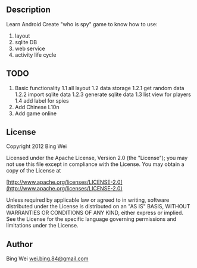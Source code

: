 ## Description
Learn Android
Create "who is spy" game to know how to use:
1. layout
2. sqlite DB
3. web service
4. activity life cycle

## TODO
1. Basic functionality
1.1 all layout
1.2 data storage
1.2.1 get random data
1.2.2 import sqlite data
1.2.3 generate sqlite data
1.3 list view for players
1.4 add label for spies
2. Add Chinese L10n
3. Add game online


## License
Copyright 2012 Bing Wei

Licensed under the Apache License, Version 2.0 (the "License");
you may not use this file except in compliance with the License.
You may obtain a copy of the License at

  [http://www.apache.org/licenses/LICENSE-2.0](http://www.apache.org/licenses/LICENSE-2.0)

Unless required by applicable law or agreed to in writing, software
distributed under the License is distributed on an "AS IS" BASIS,
WITHOUT WARRANTIES OR CONDITIONS OF ANY KIND, either express or implied.
See the License for the specific language governing permissions and
limitations under the License.


## Author
Bing Wei
[wei.bing.84@gmail.com](mailto:wei.bing.84@gmail.com)  


